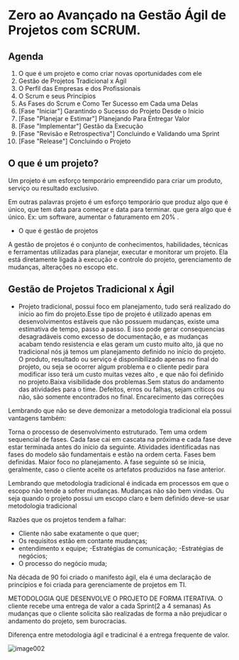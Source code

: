 # Zero ao Avançado na Gestão Ágil de Projetos com SCRUM.

## Agenda

1. O que é um projeto e como criar novas oportunidades com ele
2. Gestão de Projetos Tradicional x Ágil
3. O Perfil das Empresas e dos Profissionais
4. O Scrum e seus Princípios
5. As Fases do Scrum e Como Ter Sucesso em Cada uma Delas
6. [Fase "Iniciar"] Garantindo o Sucesso do Projeto Desde o Início
7. [Fase "Planejar e Estimar"] Planejando Para Entregar Valor
8. [Fase "Implementar"] Gestão da Execução
9. [Fase "Revisão e Retrospectiva"] Concluindo e Validando uma Sprint
10. [Fase "Release"] Concluindo o Projeto


## O que é um projeto?

Um projeto é um esforço temporário empreendido para criar um produto, serviço ou resultado exclusivo.

Em outras palavras projeto é um esforço temporário que produz algo que é único,  que tem data para começar e data para terminar.
que gera algo que é único. Ex: um software, aumentar o faturamento em 20% .

 - O que é gestão de projetos
 
 A gestão de projetos é o conjunto de conhecimentos, habilidades, técnicas e ferramentas utilizadas para planejar, executar e monitorar 
 um projeto. Ela está diretamente ligada à execução e controle do projeto, gerenciamento de mudanças, alterações no escopo etc.
 
 
 
 ## Gestão de Projetos Tradicional x Ágil
 
 - Projeto tradicional, possui foco em planejamento, tudo será realizado do início ao fim do projeto.Esse tipo de projeto é utilizado
 apenas em desenvolvimentos estáveis que não possuem mudanças, existe uma estimativa de tempo, passo a passo. E isso pode gerar consequencias
 desagradáveis como excesso de documentação, e as mudanças acabam tendo resistencia e elas geram um custo muito alto, já que no tradicional
 nós já temos um planejamento definido no início do projeto.
 O produto, resultado ou serviço é disponibilizado apenas no final do projeto, ou seja se ocorrer algum problema e o cliente pedir para modificar
 isso terá um custo muitas vezes alto , e que não foi definido no projeto.Baixa visibilidade dos problemas.Sem status do andamento das atividades para o time.
 	Defeitos, erros ou falhas, sejam críticos ou não, são somente encontrados no final. Encarecimento das correções
 
 
 Lembrando que não se deve demonizar a metodologia tradicional ela possui vantagens também:
 
 Torna o processo de desenvolvimento estruturado. Tem uma ordem sequencial de fases. Cada fase cai em cascata na próxima e cada fase deve estar terminada 
 antes do início da seguinte.
 Atividades identificadas nas fases do modelo são fundamentais e estão na ordem certa.
 Fases bem definidas.
 Maior foco no planejamento.
 A fase seguinte só se inicia, geralmente, caso o cliente aceite os artefatos produzidos na fase anterior.
 
 Lembrando que metodologia tradicional é indicada  em processos em que o escopo não tende a sofrer mudanças. Mudanças não são bem vindas.
 Ou seja quando o projeto possui um escopo claro e bem definido deve-se usar metodologia tradicional
 
 
 
 Razões que os projetos tendem a falhar:
 
 - Cliente não sabe exatamente o que quer;
 - Os requisitos estão em contante mudanças;
 - entendimento x equipe;
 -Estratégias de comunicação;
 -Estratégias de negócios;
 - O processo do negócio muda;
 
 
 Na década de 90 foi criado o manifesto ágil, ela é uma declaração de princípios e foi criada para gerenciamente de projetos em TI.
 
METODOLOGIA QUE DESENVOLVE O PROJETO DE FORMA ITERATIVA.
O cliente recebe uma entrega de valor a cada Sprint(2 a 4 semanas)
As mudanças que o cliente solicita são realizadas de forma a não prejudicar o andamento do projeto, sem burocracias.

Diferença entre metodologia ágil e tradicinal é a entrega frequente de valor.






 
 
 ![image002](https://user-images.githubusercontent.com/52088444/207990902-9e7c3325-db08-4805-a689-c2828b66f132.png)

 


